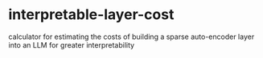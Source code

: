 # interpretable-layer-cost
calculator for estimating the costs of building a sparse auto-encoder layer into an LLM for greater interpretability
